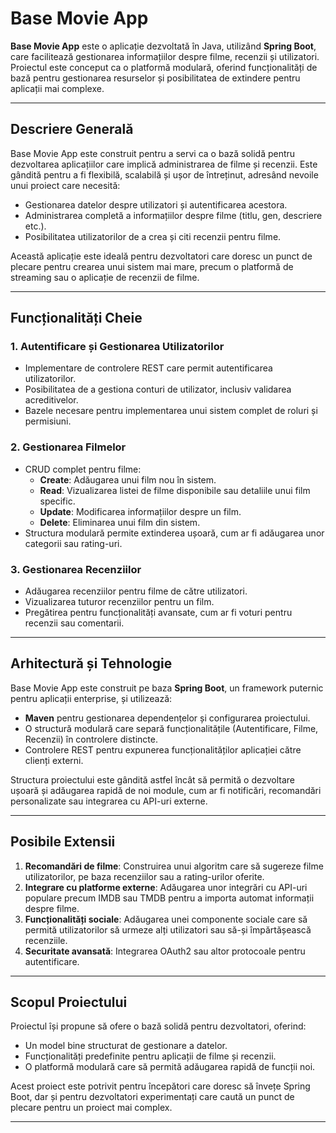 
# Base Movie App

**Base Movie App** este o aplicație dezvoltată în Java, utilizând **Spring Boot**, care facilitează gestionarea informațiilor despre filme, recenzii și utilizatori. Proiectul este conceput ca o platformă modulară, oferind funcționalități de bază pentru gestionarea resurselor și posibilitatea de extindere pentru aplicații mai complexe.

---

## **Descriere Generală**

Base Movie App este construit pentru a servi ca o bază solidă pentru dezvoltarea aplicațiilor care implică administrarea de filme și recenzii. Este gândită pentru a fi flexibilă, scalabilă și ușor de întreținut, adresând nevoile unui proiect care necesită:
- Gestionarea datelor despre utilizatori și autentificarea acestora.
- Administrarea completă a informațiilor despre filme (titlu, gen, descriere etc.).
- Posibilitatea utilizatorilor de a crea și citi recenzii pentru filme.

Această aplicație este ideală pentru dezvoltatori care doresc un punct de plecare pentru crearea unui sistem mai mare, precum o platformă de streaming sau o aplicație de recenzii de filme.

---

## **Funcționalități Cheie**

### 1. **Autentificare și Gestionarea Utilizatorilor**
- Implementare de controlere REST care permit autentificarea utilizatorilor.
- Posibilitatea de a gestiona conturi de utilizator, inclusiv validarea acreditivelor.
- Bazele necesare pentru implementarea unui sistem complet de roluri și permisiuni.

### 2. **Gestionarea Filmelor**
- CRUD complet pentru filme:
  - **Create**: Adăugarea unui film nou în sistem.
  - **Read**: Vizualizarea listei de filme disponibile sau detaliile unui film specific.
  - **Update**: Modificarea informațiilor despre un film.
  - **Delete**: Eliminarea unui film din sistem.
- Structura modulară permite extinderea ușoară, cum ar fi adăugarea unor categorii sau rating-uri.

### 3. **Gestionarea Recenziilor**
- Adăugarea recenziilor pentru filme de către utilizatori.
- Vizualizarea tuturor recenziilor pentru un film.
- Pregătirea pentru funcționalități avansate, cum ar fi voturi pentru recenzii sau comentarii.

---

## **Arhitectură și Tehnologie**

Base Movie App este construit pe baza **Spring Boot**, un framework puternic pentru aplicații enterprise, și utilizează:
- **Maven** pentru gestionarea dependențelor și configurarea proiectului.
- O structură modulară care separă funcționalitățile (Autentificare, Filme, Recenzii) în controlere distincte.
- Controlere REST pentru expunerea funcționalităților aplicației către clienți externi.

Structura proiectului este gândită astfel încât să permită o dezvoltare ușoară și adăugarea rapidă de noi module, cum ar fi notificări, recomandări personalizate sau integrarea cu API-uri externe.

---

## **Posibile Extensii**

1. **Recomandări de filme**: Construirea unui algoritm care să sugereze filme utilizatorilor, pe baza recenziilor sau a rating-urilor oferite.
2. **Integrare cu platforme externe**: Adăugarea unor integrări cu API-uri populare precum IMDB sau TMDB pentru a importa automat informații despre filme.
3. **Funcționalități sociale**: Adăugarea unei componente sociale care să permită utilizatorilor să urmeze alți utilizatori sau să-și împărtășească recenziile.
4. **Securitate avansată**: Integrarea OAuth2 sau altor protocoale pentru autentificare.

---

## **Scopul Proiectului**

Proiectul își propune să ofere o bază solidă pentru dezvoltatori, oferind:
- Un model bine structurat de gestionare a datelor.
- Funcționalități predefinite pentru aplicații de filme și recenzii.
- O platformă modulară care să permită adăugarea rapidă de funcții noi.

Acest proiect este potrivit pentru începători care doresc să învețe Spring Boot, dar și pentru dezvoltatori experimentați care caută un punct de plecare pentru un proiect mai complex.

---
